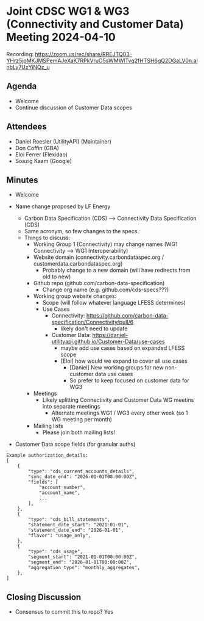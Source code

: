 # Joint CDSC WG1 & WG3 (Connectivity and Customer Data) Meeting 2024-04-10

Recording: https://zoom.us/rec/share/RREJTQ03-YHrz5jpMKJMSPemAJeXaK7RPkVruO5sWMWlTvq2fHTSH6gQ2DGaLV0n.alnbLy7UzYiNQz_u

## Agenda
* Welcome
* Continue discussion of Customer Data scopes

## Attendees
* Daniel Roesler (UtilityAPI) (Maintainer)
* Don Coffin (GBA)
* Eloi Ferrer (Flexidao)
* Soazig Kaam (Google)

## Minutes
* Welcome
* Name change proposed by LF Energy
    * Carbon Data Specification (CDS) --> Connectivity Data Specification (CDS)
    * Same acronym, so few changes to the specs.
    * Things to discuss:
        * Working Group 1 (Connectivity) may change names (WG1 Connectivity --> WG1 Interoperability)
        * Website domain (connectivity.carbondataspec.org / customerdata.carbondataspec.org)
            * Probably change to a new domain (will have redirects from old to new)
        * Github repo (github.com/carbon-data-specification)
            * Change org name (e.g. github.com/cds-specs???)
        * Working group website changes:
            * Scope (will follow whatever language LFESS determines)
            * Use Cases
                * Connectivity: https://github.com/carbon-data-specification/Connectivity/pull/6
                    * likely don't need to update
                * Customer Data: https://daniel-utilityapi.github.io/Customer-Data/use-cases
                    * maybe add use cases based on expanded LFESS scope
                    * [Eloi] how would we expand to cover all use cases
                        * [Daniel] New working groups for new non-customer data use cases
                        * So prefer to keep focused on customer data for WG3
        * Meetings
            * Likely splitting Connectivity and Customer Data WG meetins into separate meetings
                * Alternate meetings WG1 / WG3 every other week (so 1 WG meeting per month)
        * Mailing lists
            * Please join both mailing lists!

* Customer Data scope fields (for granular auths)
```
Example authorization_details:
[
    {
        "type": "cds_current_accounts_details",
        "sync_date_end": "2026-01-01T00:00:00Z",
        "fields": [
            "account_number",
            "account_name",
            ...
        ],
    },
    {
        "type": "cds_bill_statements",
        "statement_date_start": "2021-01-01",
        "statement_date_end": "2026-01-01",
        "flavor": "usage_only",
    },
    {
        "type": "cds_usage",
        "segment_start": "2021-01-01T00:00:00Z",
        "segment_end": "2026-01-01T00:00:00Z",
        "aggregation_type": "monthly_aggregates",
    },
]
```

## Closing Discussion
* Consensus to commit this to repo? Yes

